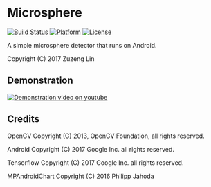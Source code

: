 Microsphere
===============
[![Build Status](https://travis-ci.org/tjumbios/Microsphere.svg?branch=master)](https://travis-ci.org/tjumbios/Microsphere)
[![Platform](https://img.shields.io/badge/platform-Android-green.svg)](https://www.android.com)
[![License](https://img.shields.io/github/license/tjumbios/Microsphere.svg)](https://github.com/tjumbios/Microsphere/blob/master/LICENSE)

A simple microsphere detector that runs on Android.

Copyright (C) 2017 Zuzeng Lin


Demonstration
---------
[![Demonstration video on youtube](https://img.youtube.com/vi/RfW5BJC2Gps/0.jpg)](https://www.youtube.com/watch?v=RfW5BJC2Gps)

Credits
---------
OpenCV
Copyright (C) 2013, OpenCV Foundation, all rights reserved.

Android
Copyright (C) 2017 Google Inc. all rights reserved. 

Tensorflow
Copyright (C) 2017 Google Inc. all rights reserved. 

MPAndroidChart
Copyright (C) 2016 Philipp Jahoda
